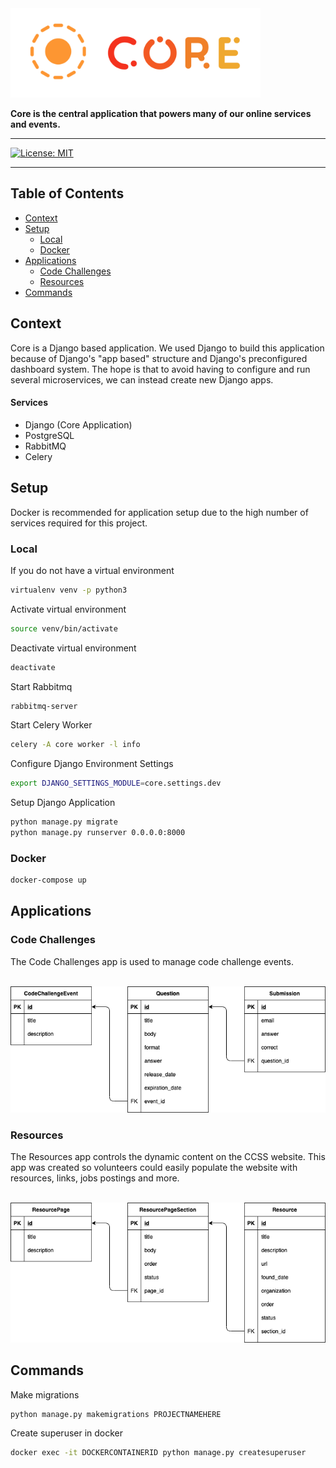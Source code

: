 <img src="/assets/core_logo.png" width="400px">

**Core is the central application that powers many of our online services and events.**

<hr>

[![License: MIT](https://img.shields.io/badge/License-MIT-yellow.svg)](https://github.com/CarletonComputerScienceSociety/Core/blob/master/License)

<hr>

## Table of Contents
- [Context](#context)
- [Setup](#setup)
  - [Local](#local)
  - [Docker](#docker)
- [Applications](#applications)
  - [Code Challenges](#code-challenges)
  - [Resources](#resources)
- [Commands](#commands)

## Context

Core is a Django based application. We used Django to build this application because of Django's "app based" structure and Django's preconfigured dashboard system. The hope is that to avoid having to configure and run several microservices, we can instead create new Django apps.

#### Services

 - Django (Core Application)
 - PostgreSQL
 - RabbitMQ
 - Celery

## Setup

Docker is recommended for application setup due to the high number of services required for this project.

### Local

If you do not have a virtual environment

```bash
virtualenv venv -p python3
```

Activate virtual environment

```bash
source venv/bin/activate
```

Deactivate virtual environment

```bash
deactivate
```

Start Rabbitmq

```bash
rabbitmq-server
```

Start Celery Worker

```bash
celery -A core worker -l info
```

Configure Django Environment Settings

```bash
export DJANGO_SETTINGS_MODULE=core.settings.dev
```

Setup Django Application

```bash
python manage.py migrate
python manage.py runserver 0.0.0.0:8000
```

### Docker

```bash
docker-compose up
```

## Applications

### Code Challenges

The Code Challenges app is used to manage code challenge events.

<br>

<img src="/assets/codechallenges_schema.png" width="800px">

### Resources

The Resources app controls the dynamic content on the CCSS website. This app was created so volunteers could easily populate the website with resources, links, jobs postings and more.

<br>

<img src="/assets/resources_schema.png" width="800px">

## Commands

Make migrations

```bash
python manage.py makemigrations PROJECTNAMEHERE
```

Create superuser in docker

```bash
docker exec -it DOCKERCONTAINERID python manage.py createsuperuser
```
